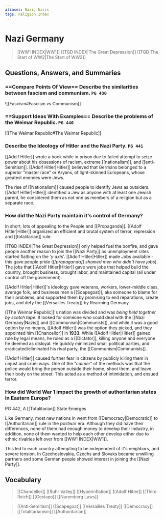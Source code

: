 ```yaml
---
aliases: Nazi, Nazis
tags: Religion Index
---
```

# Nazi Germany
>[[WW1 INDEX|WW1]]
>[[TGD INDEX|The Great Depression]]
>[[TGD The Start of WW2|The Start of WW2]]
## Questions, Answers, and Summaries
### ==Compare Points Of View== Describe the similarities between fascism and communism. `PG 430`
![[Fascism#Fascism vs Communism]]
### ==Support Ideas With Examples== Describe the problems of the Weimar Republic. `PG 440`
![[The Weimar Republic#The Weimar Republic]]
### Describe the Ideology of Hitler and the Nazi Party. `PG 441`
[[Adolf Hitler]] wrote a book while in prison due to failed attempt to seize power about his obsessions of racism, extreme [[nationalism]], and [[anti-Semitism]]. [[Adolf Hitler|Hitler]] believed that Germans belonged to a superior "master race" or Aryans, of light-skinned Europeans, whose greatest enemies were Jews.

The rise of [[Nationalism]] caused people to identify Jews as outsiders. [[Adolf Hitler|Hitler]] identified a Jew as anyone with at least one Jewish parent, he considered them as not one as members of a religion but as a separate race.
### How did the Nazi Party maintain it's control of Germany?
In short, lots of appealing to the People and [[Propaganda]]. [[Adolf Hitler|Hitler]] organized an efficient and brutal system of terror, repression and [[totalitarian]] rule. 

[[TGD INDEX|The Great Depression]] only helped fuel the bonfire, and gave people another reason to join the [[Nazi Party]] as unemployment rates started flatting on the '*y axis*'. [[Adolf Hitler|Hitler]] made Jobs available - this gave people pride (*[[propaganda]] shamed men who didn't have jobs*). The jobs that [[Adolf Hitler|Hitler]] gave were jobs that helped build the country, brought business, brought labor, and maintained capital (all under control off the government). 

[[Adolf Hitler|Hitler]]'s ideology gave veterans, workers, lower-middle class, average folk, and business men a [[Scapegoat]], aka someone to blame for their problems, and supported them by promising to end reparations, create jobs, and defy the [[Versailles Treaty]] by Rearming Germany. 

[[The Weimar Republic]]'s nation was divided and was *being held together by scotch tape*. It looked for someone who could deal with the [[Nazi Germany|Nazis]] and [[Communism|Communists]], and while it was a good option by no means, [[Adolf Hitler]] was the option they picked, and they appointed him [[Chancellor]] in **1933**. While [[Adolf Hitler|Hitler]] gained rule by legal means, he ruled as a [[Dictator]], killing anyone and everyone he deemed as disloyal. He quickly minimized small political parties, and eradicated/eliminated his rival party, the [[Communism|Communists]].

[[Adolf Hitler]] caused further fear in citizens by publicly killing them in unjust and cruel ways. One of the "*calmer*" of the methods was that the police would bring the person outside their home, shoot them, and leave their body on the street. This acted as a method of intimidation, and ensued terror.
### How did World War 1 impact the growth of authoritarian states in Eastern Europe?
PG 442, A [[Totalitarian]] State Emerges

Like Germany, most new nations in went from [[Democracy|Democratic]] to [[Authoritarian]] rule in the postwar era. Although they did have their differences, none of them had enough money to develop their Industry, in addition, none of them wanted to help each other develop either due to ethnic rivalries left over from [[WW1 INDEX|WW1]].

This led to each country attempting to be independent of it's neighbors, and severe tension. In Czechoslovakia, Czechs and Slovaks became unwilling partners and some German people showed interest in joining the [[Nazi Party]].


## Vocabulary
>[[Chancellor]]
>[[Ruhr Valley]]
>[[Hyperinflation]]
>[[Adolf Hitler]]
>[[Third Reich]]
>[[Gestapo]]
>[[Nuremberg Laws]]

>[[Anti-Semitism]]
>[[Scapegoat]]
>[[Versailles Treaty]]
>[[Democracy]]
>[[Totalitarianism]]
>[[Authoritarian]]